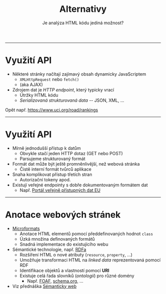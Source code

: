 <!-- .slide: class="section" -->

<header>
	<h1>Alternativy</h1>
	<p>Je analýza HTML kódu jediná možnost?</p>
</header>

---

# Využití API

- Některé stránky načítají zajímavý obsah dynamicky JavaScriptem
	- `XMLHttpRequest` nebo `fetch()`
	- (aka AJAX)
- Zdrojem dat je *HTTP endpoint*, který typicky vrací
	- Útržky HTML kódu
	- *Serializovaná strukturovaná data* -- JSON, XML, ...

Opět např. https://www.uci.org/road/rankings

---

# Využití API

- Mírně jednodušší přístup k datům <!-- .element: class="plus" -->
	- Obvykle stačí jeden HTTP dotaz (GET nebo POST)
	- Parsujeme strukturovaný formát
- Formát dat může být ještě promněnlivější, než webová stránka <!-- .element: class="minus" -->
	- Čistě interní formát tvůrců aplikace
- Snaha komplikovat přístup třetích stran <!-- .element: class="minus" -->
	- Autorizační tokeny apod.
- Existují veřejné endpointy s dobře dokumentovaným formátem dat <!-- .element: class="plus" -->
	- Např. [Portál veřejně přístupných dat EU](https://data.europa.eu/euodp/cs/developerscorner)

---

# Anotace webových stránek

- [Microformats](https://microformats.io/)
	- Anotace HTML elementů pomocí předdefinovaných hodnot `class`
	- Úzká množina definovaných formátů
	- Snadná implementace do existujícího webu
- Sémantické technologie, např. [RDFa](https://rdfa.info/)
	- Rozšíření HTML o nové atributy (`resource`, `property`, ...)
	- Umožňuje transformaci HTML na *linked data* reprezentovaná pomocí RDF
	- Identifikace objektů a vlastností pomocí **URI**
	- Existuje celá řada slovníků (*ontologií*) pro různé domény
		- Např. [FOAF](http://www.foaf-project.org/), [schema.org](https://schema.org/), ...
- Viz přednáška [Sémanticky web](https://github.com/DIFS-Teaching/slides/tree/main/upa/semanticky_web)
